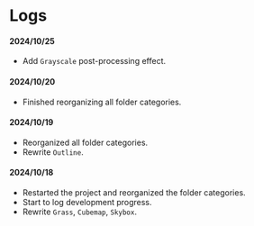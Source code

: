 # Logs

#### 2024/10/25
- Add `Grayscale` post-processing effect.

#### 2024/10/20
- Finished reorganizing all folder categories.

#### 2024/10/19
- Reorganized all folder categories.
- Rewrite `Outline`.

#### 2024/10/18

- Restarted the project and reorganized the folder categories.
- Start to log development progress.
- Rewrite `Grass`, `Cubemap`, `Skybox`.